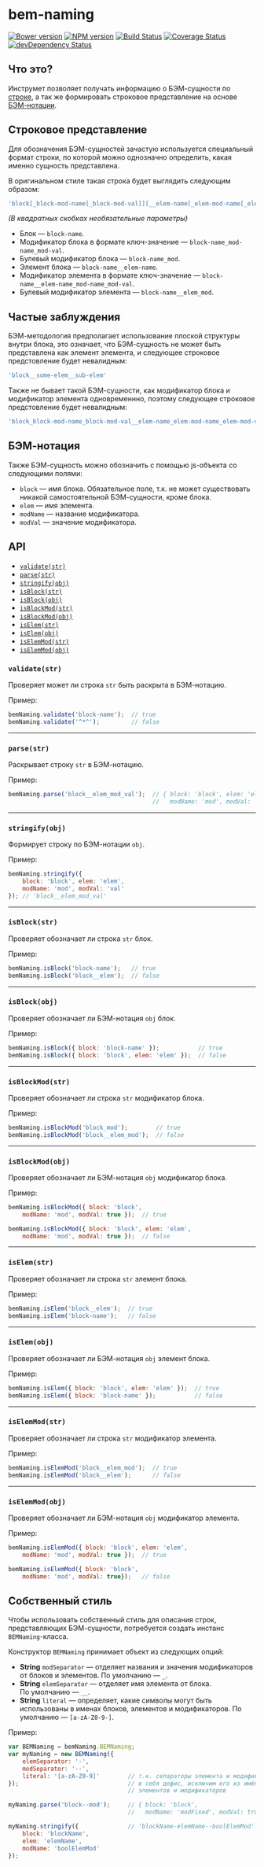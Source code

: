 bem-naming
==========

[![Bower version](https://badge.fury.io/bo/bem-naming.svg)](http://badge.fury.io/bo/bem-naming) [![NPM version](https://badge.fury.io/js/bem-naming.svg)](http://badge.fury.io/js/bem-naming) [![Build Status](https://travis-ci.org/bem/bem-naming.svg)](https://travis-ci.org/bem/bem-naming) [![Coverage Status](https://img.shields.io/coveralls/bem/bem-naming.svg?branch=master)](https://coveralls.io/r/bem/bem-naming) [![devDependency Status](https://david-dm.org/bem/bem-naming/dev-status.svg)](https://david-dm.org/bem/bem-naming#info=devDependencies)

Что это?
--------

Инструмет позволяет получать информацию о БЭМ-сущности по [строке](#%D0%A1%D1%82%D1%80%D0%BE%D0%BA%D0%BE%D0%B2%D0%BE%D0%B5-%D0%BF%D1%80%D0%B5%D0%B4%D1%81%D1%82%D0%B0%D0%B2%D0%BB%D0%B5%D0%BD%D0%B8%D0%B5), а так же формировать строковое представление на основе [БЭМ-нотации](#%D0%91%D0%AD%D0%9C-%D0%BD%D0%BE%D1%82%D0%B0%D1%86%D0%B8%D1%8F).

Строковое представление
-----------------------
Для обозначения БЭМ-сущностей зачастую используется специальный формат строки, по которой можно однозначно определить, какая именно сущность представлена.

В оригинальном стиле такая строка будет выглядить следующим образом:

```js
'block[_block-mod-name[_block-mod-val]][__elem-name[_elem-mod-name[_elem-mod-val]]]'
```

*(В квадратных скобках необязательные параметры)*

* Блок — `block-name`.
* Модификатор блока в формате ключ-значение — `block-name_mod-name_mod-val`.
* Булевый модификатор блока — `block-name_mod`.
* Элемент блока — `block-name__elem-name`.
* Модификатор элемента в формате ключ-значение — `block-name__elem-name_mod-name_mod-val`.
* Булевый модификатор элемента — `block-name__elem_mod`.

Частые заблуждения
------------------

БЭМ-методология предполагает использование плоской структуры внутри блока, это означает, что БЭМ-сущность не может быть представлена как элемент элемента, и следующее строковое предстовление будет невалидным:

```js
'block__some-elem__sub-elem'
```

Также не бывает такой БЭМ-сущности, как модификатор блока и модификатор элемента одновременнно, поэтому следующее строковое предстовление будет невалидным:

```js
'block_block-mod-name_block-mod-val__elem-name_elem-mod-name_elem-mod-val'
```

БЭМ-нотация
-----------

Также БЭМ-сущность можно обозначить с помощью js-объекта со следующими полями:

* `block` — имя блока. Обязательное поле, т.к. не может существовать никакой самостоятельной БЭМ-сущности, кроме блока.
* `elem` — имя элемента.
* `modName` — название модификатора.
* `modVal` — значение модификатора.

API
---

* [`validate(str)`](#validatestr)
* [`parse(str)`](#parsestr)
* [`stringify(obj)`](#stringifyobj)
* [`isBlock(str)`](#isblockstr)
* [`isBlock(obj)`](#isblockobj)
* [`isBlockMod(str)`](#isblockmodstr)
* [`isBlockMod(obj)`](#isblockmodobj)
* [`isElem(str)`](#iselemstr)
* [`isElem(obj)`](#iselemobj)
* [`isElemMod(str)`](#iselemmodstr)
* [`isElemMod(obj)`](#iselemmodobj)

### `validate(str)`

Проверяет может ли строка `str` быть раскрыта в БЭМ-нотацию.

Пример:

```js
bemNaming.validate('block-name');  // true
bemNaming.validate('^*^');         // false
```

<hr/>

### `parse(str)`

Раскрывает строку `str` в БЭМ-нотацию.

Пример:

```js
bemNaming.parse('block__elem_mod_val');  // { block: 'block', elem: 'elem',
                                         //   modName: 'mod', modVal: 'val' }
```

<hr/>

### `stringify(obj)`

Формирует строку по БЭМ-нотации `obj`.

Пример:

```js
bemNaming.stringify({
    block: 'block', elem: 'elem',
    modName: 'mod', modVal: 'val'
}); // 'block__elem_mod_val'
```

<hr/>

### `isBlock(str)`

Проверяет обозначает ли строка `str` блок.

Пример:

```js
bemNaming.isBlock('block-name');   // true
bemNaming.isBlock('block__elem');  // false
```

<hr/>

### `isBlock(obj)`

Проверяет обозначает ли БЭМ-нотация `obj` блок.

Пример:

```js
bemNaming.isBlock({ block: 'block-name' });           // true
bemNaming.isBlock({ block: 'block', elem: 'elem' });  // false
```

<hr/>

### `isBlockMod(str)`

Проверяет обозначает ли строка `str` модификатор блока.

Пример:

```js
bemNaming.isBlockMod('block_mod');        // true
bemNaming.isBlockMod('block__elem_mod');  // false
```

<hr/>

### `isBlockMod(obj)`

Проверяет обозначает ли БЭМ-нотация `obj` модификатор блока.

Пример:

```js
bemNaming.isBlockMod({ block: 'block',
    modName: 'mod', modVal: true });  // true

bemNaming.isBlockMod({ block: 'block', elem: 'elem',
    modName: 'mod', modVal: true });  // false
```

<hr/>

### `isElem(str)`

Проверяет обозначает ли строка `str` элемент блока.

Пример:

```js
bemNaming.isElem('block__elem');  // true
bemNaming.isElem('block-name');   // false
```

<hr/>

### `isElem(obj)`

Проверяет обозначает ли БЭМ-нотация `obj` элемент блока.

Пример:

```js
bemNaming.isElem({ block: 'block', elem: 'elem' });  // true
bemNaming.isElem({ block: 'block-name' });           // false
```

<hr/>

### `isElemMod(str)`

Проверяет обозначает ли строка `str` модификатор элемента.

Пример:

```js
bemNaming.isElemMod('block__elem_mod');  // true
bemNaming.isElemMod('block__elem');      // false
```

<hr/>

### `isElemMod(obj)`

Проверяет обозначает ли БЭМ-нотация `obj` модификатор элемента.

Пример:

```js
bemNaming.isElemMod({ block: 'block', elem: 'elem',
    modName: 'mod', modVal: true });  // true

bemNaming.isElemMod({ block: 'block',
    modName: 'mod', modVal: true});   // false
```

Собственный стиль
-----------------

Чтобы использовать собственный стиль для описания строк, представляющих БЭМ-сущности, потребуется создать инстанс `BEMNaming`-класса.

Конструктор `BEMNaming` принимает объект из следующих опций:

* **String** `modSeparator` — отделяет названия и значения модификаторов от блоков и элементов. По&nbsp;умолчанию&nbsp;—&nbsp;`_`.
* **String** `elemSeparator` — отделяет имя элемента от блока. По&nbsp;умолчанию&nbsp;—&nbsp;`__`.
* **String** `literal` — определяет, какие символы могут быть использованы в именах блоков, элементов и модификаторов. По умолчанию&nbsp;—&nbsp;`[a-zA-Z0-9-]`.

Пример:

```js
var BEMNaming = bemNaming.BEMNaming;
var myNaming = new BEMNaming({
    elemSeparator: '-',
    modSeparator: '--',
    literal: '[a-zA-Z0-9]'        // т.к. сепараторы элемента и модификаотра включают
});                               // в себя дефис, исключим его из имён блоков,
                                  // элементов и модификаторов

myNaming.parse('block--mod');     // { block: 'block',
                                  //   modName: 'modFixed', modVal: true }

myNaming.stringify({              // 'blockName-elemName--boolElemMod'
    block: 'blockName',
    elem: 'elemName',
    modName: 'boolElemMod'
});
```

